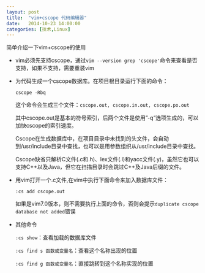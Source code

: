 ```yaml
---
layout: post
title:  "vim+cscope 代码编辑器"
date:   2014-10-23 14:00:00
categories: [技术,Linux]
---
```


简单介绍一下vim+cscope的使用

* vim必须先支持cscope，通过`vim --version grep 'cscope'`命令来查看是否支持，如果不支持，需要重装vim

* 为代码生成一个cscope数据库。在项目根目录运行下面的命令： 

	`cscope -Rbq`
 
	这个命令会生成三个文件：`cscope.out, cscope.in.out, cscope.po.out`

	其中cscope.out是基本的符号索引，后两个文件是使用”-q“选项生成的，可以加快cscope的索引速度。

	Cscope在生成数据库中，在项目目录中未找到的头文件，会自动到/usr/include目录中查找，也可以是用参数组织从/usr/include目录中查找。

	Cscope缺省只解析C文件(.c和.h)、lex文件(.l)和yacc文件(.y)，虽然它也可以支持C++以及Java，但它在扫描目录时会跳过C++及Java后缀的文件。

* 用vim打开一个.c文件,在vim中执行下面命令来加入数据库文件：

	`:cs add cscope.out`

	如果是vim7.0版本，则不需要执行上面的命令，否则会提示`duplicate cscope database not added`错误

* 其他命令

	`:cs show`：查看加载的数据库文件

	`:cs find s 函数或变量名`：查看这个名称出现的位置

	`:cs find g 函数或变量名`：直接跳转到这个名称实现的位置

